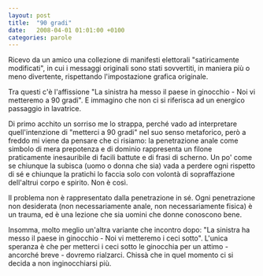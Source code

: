 ```yaml
---
layout: post
title:  "90 gradi"
date:   2008-04-01 01:01:00 +0100
categories: parole
---
```

Ricevo da un amico una collezione di manifesti elettorali "satiricamente modificati", in cui i messaggi originali sono stati sovvertiti, in maniera più o meno divertente, rispettando l'impostazione grafica originale.

Tra questi c'è l'affissione "La sinistra ha messo il paese in ginocchio - Noi vi metteremo a 90 gradi". E immagino che non ci si riferisca ad un energico passaggio in lavatrice.

Di primo acchito un sorriso me lo strappa, perché vado ad interpretare quell'intenzione di "metterci a 90 gradi" nel suo senso metaforico, però a freddo mi viene da pensare che ci risiamo: la penetrazione anale come simbolo di mera prepotenza e di dominio rappresenta un filone praticamente inesauribile di facili battute e di frasi di scherno. Un po' come se chiunque la subisca (uomo o donna che sia) vada a perdere ogni rispetto di sé e chiunque la pratichi lo faccia solo con volontà di sopraffazione dell'altrui corpo e spirito. Non è così.

Il problema non è rappresentato dalla penetrazione in sé. Ogni penetrazione non desiderata (non necessariamente anale, non necessariamente fisica) è un trauma, ed è una lezione che sia uomini che donne conoscono bene.

Insomma, molto meglio un'altra variante che incontro dopo: "La sinistra ha messo il paese in ginocchio - Noi vi metteremo i ceci sotto". L'unica speranza è che per metterci i ceci sotto le ginocchia per un attimo - ancorché breve - dovremo rialzarci. Chissà che in quel momento ci si decida a non inginocchiarsi più.